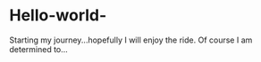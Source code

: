 # Hello-world-
Starting my journey...hopefully I will enjoy the ride. Of course I am determined to...
